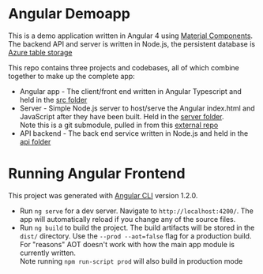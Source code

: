 # Angular Demoapp

This is a demo application written in Angular 4 using [Material Components](https://material.angular.io/). The backend API and server is written in Node.js, the persistent database is [Azure table storage](https://azure.microsoft.com/en-gb/services/storage/tables/)

This repo contains three projects and codebases, all of which combine together to make up the complete app:
- Angular app - The client/front end written in Angular Typescript and held in the [src folder](src)
- Server - Simple Node.js server to host/serve the Angular index.html and JavaScript after they have been built. Held in the [server folder](server).  
Note this is a git submodule, pulled in from this [external repo](https://github.com/benc-uk/angular-server-azure)
- API backend - The back end service written in Node.js and held in the [api folder](api)

# Running Angular Frontend

This project was generated with [Angular CLI](https://github.com/angular/angular-cli) version 1.2.0. 
 - Run `ng serve` for a dev server. Navigate to `http://localhost:4200/`. The app will automatically reload if you change any of the source files.
 - Run `ng build` to build the project. The build artifacts will be stored in the `dist/` directory. Use the `--prod --aot=false` flag for a production build. For "reasons" AOT doesn't work with how the main app module is currently written.  
 Note running `npm run-script prod` will also build in production mode


